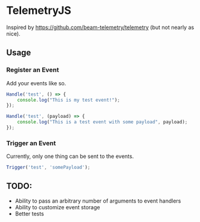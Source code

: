 # TelemetryJS
Inspired by https://github.com/beam-telemetry/telemetry (but not nearly as nice).

## Usage

### Register an Event
Add your events like so.

```javascript
Handle('test', () => {
    console.log("This is my test event!");
});

Handle('test', (payload) => {
    console.log("This is a test event with some payload", payload);    
});
```

### Trigger an Event
Currently, only one thing can be sent to the events.

```javascript
Trigger('test', 'somePayload');
```

## TODO:
- Ability to pass an arbitrary number of arguments to event handlers
- Ability to customize event storage
- Better tests
